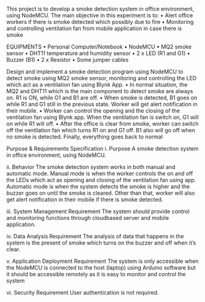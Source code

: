 This project is to develop a smoke detection system in office environment, using NodeMCU. The main objective in this experiment is to:
• Alert office workers if there is smoke detected which possibly due to fire
• Monitoring and controlling ventilation fan from mobile application in case there is smoke

EQUIPMENTS
• Personal Computer/Notebook
• NodeMCU
• MQ2 smoke sensor
• DHT11 temperature and humidity sensor
• 2 x LED (R1 and G1)
• Buzzer (B1)
• 2 x Resistor
• Some jumper cables

Design and implement a smoke detection program using NodeMCU to detect smoke using MQ2 smoke sensor, monitoring and controlling the LED which act as a ventilation fan using Blynk App.
• In normal situation, the MQ2 and DHT11 which is the main component to detect smoke are always on. R1 is ON, while G1 and B1 are off.
• When smoke is detected, B1 goes on while R1 and G1 still in the previous state. Worker will get alert notification in their mobile.
• Worker can control the opening and the closing of the ventilation fan using Blynk app. When the ventilation fan is switch on, G1 will on while R1 will off.
• After the office is clear from smoke, worker can switch off the ventilation fan which turns R1 on and G1 off. B1 also will go off when no smoke is detected. Finally, everything goes back to normal

Purpose & Requirements Specification
i. Purpose
A smoke detection system in office environment, using NodeMCU.

ii. Behavior
The smoke detection system works in both manual and automatic mode. Manual mode is when the worker controls the on and off the LEDs which act as opening and closing of the ventilation fan using app. Automatic mode is when the system detects the smoke is higher and the buzzer goes on until the smoke is cleared. Other than that, worker will also get alert notification in their mobile if there is smoke detected.

iii. System Management Requirement
The system should provide control and monitoring functions through cloudbased server and mobile application.

iv. Data Analysis Requirement
The analysis of data that happens in the system is the present of smoke which turns on the buzzer and off when it’s clear.

v. Application Deployment Requirement
The system is only accessible when the NodeMCU is connected to the host (laptop) using Arduino software but it should be accessible remotely as it is easy to monitor and control the system

vi. Security Requirement
User authentication is not required.
